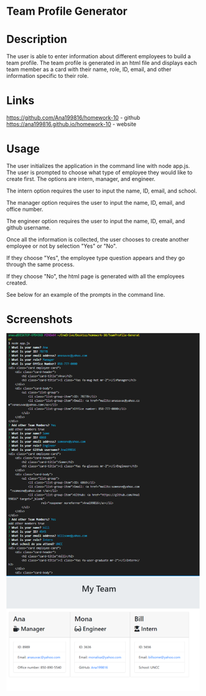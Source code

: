 # Team Profile Generator 

# Description
The user is able to enter information about different employees to build a team profile. The team profile is generated in an html file and displays each team member as a card with their name, role, ID, email, and other information specific to their role.
# Links 
https://github.com/Ana199816/homework-10 - github
https://ana199816.github.io/homework-10  - website

# Usage
The user initializes the application in the command line with node app.js. The user is prompted to choose what type of employee they would like to create first. The options are intern, manager, and engineer.

The intern option requires the user to input the name, ID, email, and school.

The manager option requires the user to input the name, ID, email, and office number.

The engineer option requires the user to input the name, ID, email, and github username.

Once all the information is collected, the user chooses to create another employee or not by selection "Yes" or "No".

If they choose "Yes", the employee type question appears and they go through the same process.

If they choose "No", the html page is generated with all the employees created.

See below for an example of the prompts in the command line.

# Screenshots 
 <img src="img/capture33.png">
 <img src="img/capture22.png">
